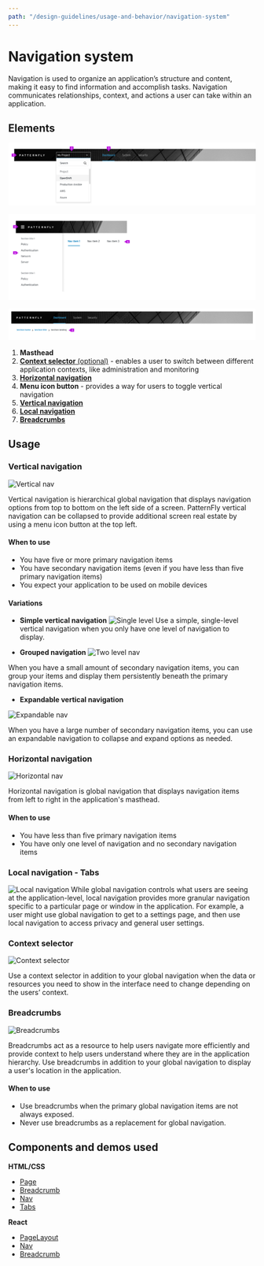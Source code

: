 ```yaml
---
path: "/design-guidelines/usage-and-behavior/navigation-system"
---
```

# Navigation system
Navigation is used to organize an application’s structure and content, making it easy to find information and accomplish tasks. Navigation communicates relationships, context, and actions a user can take within an application.

## Elements
![Navigation system elements](img/nav-elements.png)

![Navigation system elements](img/nav-elements2.png)

![Navigation system elements](img/nav-elements3.png)

1. **Masthead**
2. [**Context selector** (optional)](#context-selector) - enables a user to switch between different application contexts, like administration and monitoring
3. [**Horizontal navigation**](#horizontal-navigation)
4. **Menu icon button** - provides a way for users to toggle vertical navigation
5. [**Vertical navigation**](#vertical-navigation)
6. [**Local navigation**](#local-navigation)
7. [**Breadcrumbs**](#breadcrumbs)

## Usage
### Vertical navigation
![Vertical nav](img/single-level.png)

Vertical navigation is hierarchical global navigation that displays navigation options from top to bottom on the left side of a screen. PatternFly vertical navigation can be collapsed to provide additional screen real estate by using a menu icon button at the top left.

#### When to use
* You have five or more primary navigation items
* You have secondary navigation items (even if you have less than five primary navigation items)
* You expect your application to be used on mobile devices

#### Variations
  * **Simple vertical navigation**
  ![Single level](img/single-level.png)
  Use a simple, single-level vertical navigation when you only have one level of navigation to display.

  * **Grouped navigation**
  ![Two level nav](img/two-level.png)

  When you have a small amount of secondary navigation items, you can group your items and display them persistently beneath the primary navigation items.

  * **Expandable vertical navigation**

  ![Expandable nav](img/expandable.png)

  When you have a large number of secondary navigation items, you can use an expandable navigation to collapse and expand options as needed.

### Horizontal navigation

![Horizontal nav](img/horizontal-nav.png)

Horizontal navigation is global navigation that displays navigation items from left to right in the application's masthead.

#### When to use
* You have less than five primary navigation items
* You have only one level of navigation and no secondary navigation items

### Local navigation - Tabs
![Local navigation](img/local.png)
While global navigation controls what users are seeing at the application-level, local navigation provides more granular navigation specific to a particular page or window in the application. For example, a user might use global navigation to get to a settings page, and then use local navigation to access privacy and general user settings.

### Context selector

![Context selector](img/context-selector.png)

Use a context selector in addition to your global navigation when the data or resources you need to show in the interface need to change depending on the users’ context.

### Breadcrumbs

![Breadcrumbs](img/breadcrumb.png)

Breadcrumbs act as a resource to help users navigate more efficiently and provide context to help users understand where they are in the application hierarchy. Use breadcrumbs in addition to your global navigation to display a user's location in the application.

#### When to use
* Use breadcrumbs when the primary global navigation items are not always exposed.
* Never use breadcrumbs as a replacement for global navigation.

## Components and demos used
**HTML/CSS**
* [Page](/documentation/core/demos/page)
* [Breadcrumb](/documentation/core/components/breadcrumb)
* [Nav](/documentation/core/components/nav)
* [Tabs](/documentation/core/components/tabs)

**React**
* [PageLayout](/documentation/react/demos/pagelayout)
* [Nav](/documentation/react/components/nav)
* [Breadcrumb](/documentation/react/components/breadcrumb)
